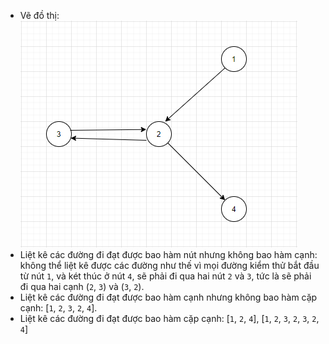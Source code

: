 - Vẽ đồ thị:
![graph](./images/Section7.2.2-4_Image1.png)
- Liệt kê các đường đi đạt được bao hàm nút nhưng không bao hàm cạnh: không thể liệt kê được các đường như thế vì mọi đường kiểm thử bắt đầu từ nút ``1``, và két thúc ở nút ``4``, sẽ phải đi qua hai nút ``2`` và ``3``, tức là sẽ phải đi qua hai cạnh (``2``, ``3``) và (``3``, ``2``).
- Liệt kê các đường đi đạt được bao hàm cạnh nhưng không bao hàm cặp cạnh: [``1``, ``2``, ``3``, ``2``, ``4``].
- Liệt kê các đường đi đạt được bao hàm cặp cạnh: [``1``, ``2``, ``4``], [``1``, ``2``, ``3``, ``2``, ``3``, ``2``, ``4``]